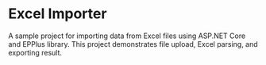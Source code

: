 # Excel Importer

A sample project for importing data from Excel files using ASP.NET Core and EPPlus library. This project demonstrates file upload, Excel parsing, and exporting result.
